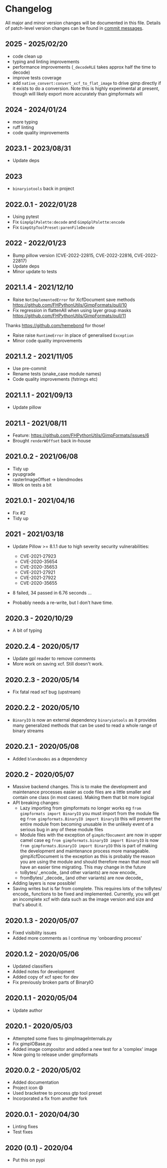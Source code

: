 # Changelog

All major and minor version changes will be documented in this file. Details of
patch-level version changes can be found in [commit messages](../../commits/master).

## 2025 - 2025/02/20

- code clean up
- typing and linting improvements
- performance improvements (`_decodeRLE` takes approx half the time to decode)
- improve tests coverage
- add `native_convert:convert_xcf_to_flat_image` to drive gimp directly if it
  exists to do a conversion. Note this is highly experimental at present, though
  will likely export more accurately than gimpformats will

## 2024 - 2024/01/24

- more typing
- ruff linting
- code quality improvements

## 2023.1 - 2023/08/31

- Update deps

## 2023

- `binaryiotools` back in project

## 2022.0.1 - 2022/01/28

- Using pytest
- Fix `GimpGplPalette:decode` and `GimpGplPalette:encode`
- Fix `GimpGtpToolPreset:parenFileDecode`

## 2022 - 2022/01/23

- Bump pillow version (CVE-2022-22815, CVE-2022-22816, CVE-2022-22817)
- Update deps
- Minor update to tests

## 2021.1.4 - 2021/12/10

- Raise `NotImplementedError` for XcfDocument save methods https://github.com/FHPythonUtils/GimpFormats/pull/10
- Fix regression in flattenAll when using layer group masks https://github.com/FHPythonUtils/GimpFormats/pull/11

Thanks https://github.com/hemebond for those!

- Raise raise `RuntimeError` in place of generalised `Exception`
- Minor code quality improvements

## 2021.1.2 - 2021/11/05

- Use pre-commit
- Rename tests (snake_case module names)
- Code quality improvements (fstrings etc)

## 2021.1.1 - 2021/09/13

- Update pillow

## 2021.1 - 2021/08/11

- Feature: https://github.com/FHPythonUtils/GimpFormats/issues/6
- Brought `renderWOffset` back in-house

## 2021.0.2 - 2021/06/08

- Tidy up
- pyupgrade
- rasterImageOffset -> blendmodes
- Work on tests a bit

## 2021.0.1 - 2021/04/16

- Fix #2
- Tidy up

## 2021 - 2021/03/18

- Update Pillow >= 8.1.1 due to high severity security vulnerabilities:
	- CVE-2021-27923
	- CVE-2020-35654
	- CVE-2020-35653
	- CVE-2021-27921
	- CVE-2021-27922
	- CVE-2020-35655

- 8 failed, 34 passed in 6.76 seconds ...
- Probably needs a re-write, but I don't have time.

## 2020.3 - 2020/10/29

- A bit of typing

## 2020.2.4 - 2020/05/17

- Update gpl reader to remove comments
- More work on saving xcf. Still doesn't work.

## 2020.2.3 - 2020/05/14

- Fix fatal read xcf bug (upstream)

## 2020.2.2 - 2020/05/10

- `BinaryIO` is now an external dependency `binaryiotools` as it provides many
	generalized methods that can be used to read a whole range of binary streams

## 2020.2.1 - 2020/05/08

- Added `blendmodes` as a dependency

## 2020.2 - 2020/05/07

- Massive backend changes. This is to make the development and maintenance
	processes easier as code files are a little smaller and contain one class (in
	most cases). Making them that bit more logical
- API breaking changes:
	- Lazy importing from gimpformats no longer works eg
	`from gimpformats import BinaryIO` you must import from the module file eg
	`from gimpformats.BinaryIO import BinaryIO` this will prevent the entire
	module from becoming unusable in the unlikely event of a serious bug in any
	of these module files
	- Module files with the exception of `gimpXcfDocument` are now in upper
	camel case eg `from gimpformats.binaryIO import BinaryIO` is now
	`from gimpformats.BinaryIO import BinaryIO` this is part of making the
	development and maintenance process more manageable. gimpXcfDocument is
	the exception as this is probably the reason you are using the module and
	should therefore mean that most will have an easier time migrating. This may
	change in the future
	- toBytes/ \_encode\_ (and other variants) are now encode\_
	- fromBytes/ \_decode\_ (and other variants) are now decode\_
- Adding layers is now possible!
- Saving writes but is far from complete. This requires lots of the toBytes/
	encode_ functions to be fixed and implemented. Currently, you will get an
	incomplete xcf with data such as the image version and size and that's about
	it.

## 2020.1.3 - 2020/05/07

- Fixed visibility issues
- Added more comments as I continue my 'onboarding process'

## 2020.1.2 - 2020/05/06

- Updated classifiers
- Added notes for development
- Added copy of xcf spec for dev
- Fix previously broken parts of BinaryIO

## 2020.1.1 - 2020/05/04

- Update author

## 2020.1 - 2020/05/03

- Attempted some fixes to gimpImageInternals.py
- Fix gimpIOBase.py
- Added image compositor and added a new test for a 'complex' image
- Now going to release under gimpformats

## 2020.0.2 - 2020/05/02

- Added documentation
- Project icon :smile:
- Used bracketree to process gtp tool preset
- Incorporated a fix from another fork

## 2020.0.1 - 2020/04/30

- Linting fixes
- Test fixes

## 2020 (0.1) - 2020/04

- Put this on pypi
